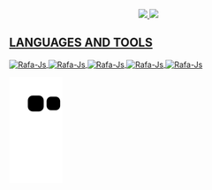
<div align="center">
  <a href="https://github.com/KafeisM">
  <img height="180em" src="https://github-readme-stats.vercel.app/api?username=KafeisM&show_icons=true&theme=dracula&include_all_commits=true&count_private=true"/>
  <img height="150em" src="https://github-readme-stats.vercel.app/api/top-langs/?username=KafeisM&layout=compact&langs_count=7&theme=dracula"/>
</div>
<div align="center">
  <a href="https://github.com/KafeisM">
    </div>

## LANGUAGES AND TOOLS
<div>
<a href="https://www.java.com/es/download/help/whatis_java.html" rel="nofollow"> 
  <img align="center" alt="Rafa-Js" height="60" width="80" src="https://cdn.jsdelivr.net/gh/devicons/devicon/icons/java/java-original.svg">
<a href="https://www.arduino.cc/en/about" rel="nofollow"> 
  <img align="center" alt="Rafa-Js" height="60" width="80" src="https://cdn.jsdelivr.net/gh/devicons/devicon/icons/arduino/arduino-original.svg">
<a href="https://www.gnu.org/software/bash/"> 
  <img align="center" alt="Rafa-Js" height="60" width="80" src="https://cdn.jsdelivr.net/gh/devicons/devicon/icons/bash/bash-original.svg">
<a href="https://www.linux.org/"> 
  <img align="center" alt="Rafa-Js" height="60" width="80" src="https://cdn.jsdelivr.net/gh/devicons/devicon/icons/linux/linux-original.svg">
<a href="https://code.visualstudio.com/"> 
  <img align="center" alt="Rafa-Js" height="60" width="80" src="https://cdn.jsdelivr.net/gh/devicons/devicon/icons/vscode/vscode-original-wordmark.svg">
  
  
</div>


<div> 
 
  ![Snake animation](https://github.com/rafaballerini/rafaballerini/blob/output/github-contribution-grid-snake.svg)
 
</div>
